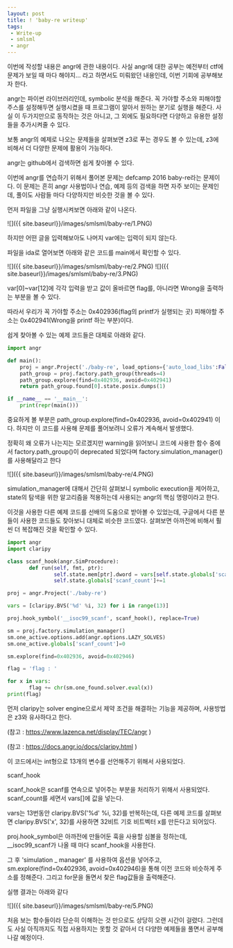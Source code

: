 ```yaml
---
layout: post
title: ! 'baby-re writeup'
tags:
 - Write-up
 - smlsml
 - angr
---
```

이번에 작성할 내용은 angr에 관한 내용이다.
사실 angr에 대한 공부는 예전부터 ctf에 문제가 보일 때 마다 해야지... 라고 하면서도 미뤄왔던 내용인데, 이번 기회에 공부해보자 한다.

<!--more-->

angr는 파이썬 라이브러리인데, symbolic 분석을 해준다.
꼭 가야할 주소와 피해야할 주스를 설정해두면 실행시켰을 때 프로그램이 알아서 원하는 분기로 실행을 해준다.
사실 이 두가지만으로 동작하는 것은 아니고, 그 외에도 필요하다면 다양하고 유용한  설정들을 추가시켜줄 수 있다.

보통 angr의 예제로 나오는 문제들을 살펴보면 z3로 푸는 경우도 볼 수 있는데, z3에 비해서 더 다양한 문제에 활용이 가능하다.

angr는 github에서 검색하면 쉽게 찾아볼 수 있다.

이번에 angr를 연습하기 위해서 풀어본 문제는 defcamp 2016 baby-re라는 문제이다.
이 문제는 흔히 angr 사용법이나 연습, 예제 등의 검색을 하면 자주 보이는 문제인데, 풀이도 사람들 마다 다양하지만 비슷한 것을 볼 수 있다.

먼저 파일을 그냥 실행시켜보면 아래와 같이 나온다.

![]({{ site.baseurl}}/images/smlsml/baby-re/1.PNG)

하지만 어떤 글을 입력해보아도 나머지 var에는 입력이 되지 않는다.

파일을 ida로 열어보면 아래와 같은 코드를 main에서 확인할 수 있다.

![]({{ site.baseurl}}/images/smlsml/baby-re/2.PNG)
![]({{ site.baseurl}}/images/smlsml/baby-re/3.PNG)

var[0]~var[12]에 각각 입력을 받고 값이 올바르면 flag를, 아니라면 Wrong을 출력하는 부분을 볼 수 있다.

따라서 우리가 꼭 가야할 주소는 0x402936(flag의 printf가 실행되는 곳)
피해야할 주소는 0x402941(Wrong을 printf 하는 부분)이다.

쉽게 찾아볼 수 있는 예제 코드들은 대체로 아래와 같다.

```python
import angr

def main():
	proj = angr.Project('./baby-re', load_options={'auto_load_libs':False})
	path_group = proj.factory.path_group(threads=4)
	path_group.explore(find=0x402936, avoid=0x402941)
	return path_group.found[0].state.posix.dumps(1)

if __name__ == '__main__':
	print(repr(main()))
```

중요하게 볼 부분은 path_group.explore(find=0x402936, avoid=0x402941) 이다.
하지만 이 코드를 사용해 문제를 풀어보려니 오류가 계속해서 발생했다.

정확히 왜 오류가 나는지는 모르겠지만 warning을 읽어보니 코드에 사용한 함수 중에서 factory.path_group()이 deprecated 되었다며 factory.simulation_manager()를 사용해달라고 한다

![]({{ site.baseurl}}/images/smlsml/baby-re/4.PNG)

simulation_manager에 대해서 간단히 살펴보니 symbolic execution을 제어하고, state의 탐색을 위한 알고리즘을 적용하는데 사용되는 angr의 핵심 명령이라고 한다.

이것을 사용한 다른 예제 코드를 선배의 도움으로 받아볼 수 있었는데,
구글에서 다른 분들이 사용한 코드들도 찾아보니 대체로 비슷한 코드였다.
살펴보면 아까전에 비해서 훨씬 더 복잡해진 것을 확인할 수 있다.

``` python
import angr
import claripy

class scanf_hook(angr.SimProcedure):
       def run(self, fmt, ptr):
               self.state.mem[ptr].dword = vars[self.state.globals['scanf_count']]
               self.state.globals['scanf_count']+=1

proj = angr.Project('./baby-re')

vars = [claripy.BVS('%d' %i, 32) for i in range(13)]

proj.hook_symbol('__isoc99_scanf', scanf_hook(), replace=True)

sm = proj.factory.simulation_manager()
sm.one_active.options.add(angr.options.LAZY_SOLVES)
sm.one_active.globals['scanf_count']=0

sm.explore(find=0x402936, avoid=0x402946)

flag = 'flag : '

for x in vars:
       flag += chr(sm.one_found.solver.eval(x))
print(flag)

```

먼저 claripy는 solver engine으로서 제약 조건을 해결하는 기능을 제공하며, 사용방법은 z3와 유사하다고 한다.

(참고 : https://www.lazenca.net/display/TEC/angr )

(참고 : https://docs.angr.io/docs/claripy.html )

이 코드에서는 int형으로 13개의 변수를 선언해주기 위해서 사용되었다.

scanf_hook

scanf_hook은 scanf를 연속으로 넣어주는 부분을 처리하기 위해서 사용되었다.
scanf_count를 세면서 vars[]에 값을 넣는다.

vars는 13번동안 claripy.BVS('%d' %i, 32)를 반복하는데,
다른 예제 코드를 살펴보면 claripy.BVS('x', 32)를 사용하면 32비트 기호 비트벡터 x를 만든다고 되어있다.

proj.hook_symbol은 아까전에 만들어둔 훅을 사용할 심볼을 정하는데,
__isoc99_scanf가 나올 때 마다 scanf_hook을 사용한다.

그 후 'simulation _ manager' 를 사용하여 옵션을 넣어주고,
sm.explore(find=0x402936, avoid=0x402946)을 통해 이전 코드와 비슷하게 주소를 정해준다.
그리고 for문을 돌면서 찾은 flag값들을 출력해준다.

실행 결과는 아래와 같다

![]({{ site.baseurl}}/images/smlsml/baby-re/5.PNG)

처음 보는 함수들이라 단순히 이해하는 것 만으로도 상당히 오랜 시간이 걸렸다.
그런데도 사실 아직까지도 직접 사용하지는 못할 것 같아서 더 다양한 예제들을 풀면서 공부해나갈 예정이다.
